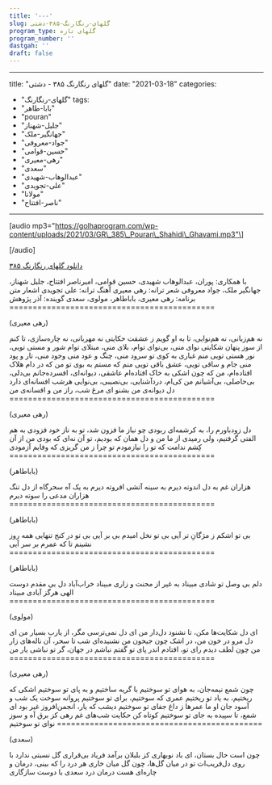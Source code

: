 ```yaml
---
title: '---'
slug: گلهای-رنگارنگ-۳۸۵-دشتی
program_type: گلهای تازه
program_number: ''
dastgah: ''
draft: false
---
```


---
title: "گلهای رنگارنگ ۳۸۵ - دشتی"
date: "2021-03-18"
categories: 
  - "گلهای-رنگارنگ"
tags: 
  - "بابا-طاهر"
  - "pouran"
  - "جلیل-شهناز"
  - "جهانگیر-ملک"
  - "جواد-معروفی"
  - "حسین-قوامی"
  - "رهی-معیری"
  - "سعدی"
  - "عبدالوهاب-شهیدی"
  - "علی-تجویدی"
  - "مولانا"
  - "ناصر-افتتاح"
---

\[audio mp3="https://golhaprogram.com/wp-content/uploads/2021/03/GR\_385\_Pouran\_Shahidi\_Ghavami.mp3"\]

\[/audio\]

[دانلود گلهای رنگارنگ ۳۸۵](https://golhaprogram.com/wp-content/uploads/2021/03/GR_385_Pouran_Shahidi_Ghavami.mp3)

با همکاری: پوران، عبدالوهاب شهیدی، حسین قوامی، امیرناصر افتتاح، جلیل شهناز، جهانگیر ملک، جواد معروفی شعر ترانه: رهی معیری آهنگ ترانه: علی تجویدی اشعار متن برنامه: رهی معیری، باباطاهر، مولوی، سعدی گوینده: آذر پژوهش ============================================

(رهی معیری)

نه هم‌زبانی، نه هم‌نوایی، تا به او گویم ز عشقت حکایتی نه مهربانی، نه چاره‌سازی، تا کنم از سوز پنهان شکایتی نوای منی، بی‌نوای توام، بلای منی، مبتلای توام شور و مستی تویی، نور هستی تویی منم غباری به کوی تو سرود منی، چنگ و عود منی وجود منی، تار و پود منی جام و ساقی تویی، عشق باقی تویی منم که مستم به بوی تو من که در دام هلاک افتاده‌ام، من که چون اشکی به خاک افتاده‌ام عاشقی، دیوانه‌ای، افسرده‌جانم بی‌دلی، بی‌حاصلی، بی‌آشیانم من کی‌ام، دردآشنایی، بی‌نصیبی، بی‌نوایی هرشب افسانه‌ای دارد دل دیوانه‌ی من بشنو ای مرغ شب، راز من و افسانه‌ی من ============================================

(رهی معیری)

دل زودباورم را، به کرشمه‌ای ربودی چو نیاز ما فزون شد، تو به ناز خود فزودی به هم الفتی گرفتیم، ولی رمیدی از ما من و دل همان که بودیم، تو آن نه‌ای که بودی من از آن کِشم ندامت که تو را نیازمودم تو چرا ز من گریزی که وفایم آزمودی ============================================

(باباطاهر)

هزاران غم به دل اندوته دیرم به سینه آتشی افروته دیرم به یک آه سحرگاه از دل تنگ هزاران مدعی را سوته دیرم ============================================

(باباطاهر)

بی تو اشکم ز مژگانِ تر آیی بی تو نخل امیدم بی بر آیی بی تو در کنج تنهایی همه روز نشینم تا که عمرم بر سر آیی ============================================

(باباطاهر)

دلم بی وصل تو شادی مبیناد به غیر از محنت و زاری مبیناد خراب‌آباد دل بی مقدم دوست الهی هرگز آبادی مبیناد ============================================

(مولوی)

ای دل شکایت‌ها مکن، تا نشنود دل‌دار من ای دل نمی‌ترسی مگر، از یارب بسیار من ای دل مرو در خون من، در اشک چون جیحون من نشنیده‌ای شب تا سحر، آن ناله‌های زار من چون لطف دیدم رای تو، افتادم اندر پای تو گفتم نباشم در جهان، گر تو نباشی یار من ============================================

(رهی معیری)

چون شمع نیمه‌جان، به هوای تو سوختیم با گریه ساختیم و به پای تو سوختیم اشکی که ریختیم، به یاد تو ریختیم عمری که سوختیم، برای تو سوختیم پروانه سوخت یک شب و آسود جان او ما عمرها ز داغ جفای تو سوختیم دیشب که یار، انجمن‌افروز غیر بود ای شمع، تا سپیده به جای تو سوختیم کوتاه کن حکایت شب‌های غم رهی کز برق آه و سوز نوای تو سوختیم ============================================

(سعدی)

چون است حال بستان، ای باد نوبهاری کز بلبلان برآمد فریاد بی‌قراری گل نسبتی ندارد با روی دل‌فریب‌ات تو در میان گل‌ها، چون گل میان خاری هر درد را که بینی، درمان و چاره‌ای هست درمان درد سعدی با دوست سازگاری
